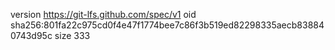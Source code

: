 version https://git-lfs.github.com/spec/v1
oid sha256:801fa22c975cd0f4e47f1774bee7c86f3b519ed82298335aecb838840743d95c
size 333
